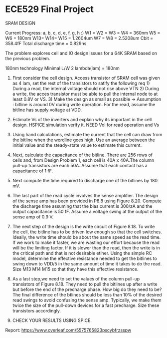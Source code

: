 # ECE529 Final Project
 SRAM DESIGN

Current Progress: a, b, c, d, e, f, g, h :)
	W1 = W2 = W3 = W4 = 360nm
	W5 = W6 = 180nm
	W13= W14= W15 = 1.2604um
	W7 = W8 = 2.5208um
	Cbit = 358.4fF
  Total discharge time = 0.829ns


 The problem explores cell and IO design issues for a 64K SRAM based on the previous problem.

180nm technology Minimal L/W 2 lambda(lam) = 180nm

 1) First consider the cell design.
 	Access transistor of SRAM cell was given as 4 lam, set the rest of the transistors to satify the following req
 		1) During a read, the internal voltage should not rise above VTN
 		2) During a write, the acces transistor must be able to pull the internal node to at least 0.8V or VS.
 		3) Make the design as small as possible -> Assumption : bitline is around 0V during write operation. For the read, assume the bitline has supply voltage at VDD.

2) Estimate Vs of the inverters and explain why its important in the cell design. HSPICE simulation verify it. NEED Vol for read operation and Vs

3) Using hand calculations, estimate the current that the cell can draw from
the bitline when the wordline goes high. Use an average between the initial
value and the steady-state value to estimate this current.

4) Next, calculate the capacitance of the bitline. There are 256 rows of cells
and, from Design Problem 1, each cell is 40A x 40A.The column pull-up
transistors are each 50A. Assume that each contact has a capacitance of 1 fF.

5) Next compute the time required to discharge one of the bitlines by 180 mV.

6) The last part of the read cycle involves the sense amplifier. The design of
the sense amp has been provided in P8.8 using Figure 8.20. Compute the
discharge time assuming that the bias current is 300/zA and the output
capacitance is 50 fF. Assume a voltage swing at the output of the sense amp
of 0.9 V.

7) The next step of the design is the write circuit of Figure 8.18. To write the cell, the bitline has to be driven low enough so that the cell switches. Ideally, the write time should be about the same speed as the read time. If we work to make it faster, we are wasting our effort because the read will be the limiting factor. If it is slower than the read, then the write is in the critical path and that is not desirable etiher. Using the simple RC model, determine the effective resistance needed to get the bitlines to swing down to VDD/5 in the same amount of time it takes to do the read. Size M13 M14 M15 so that they have this effective resistance.

8) As a last step,we need to set the values of the column pull-up transistors of Figure 8.18. They need to pull the bitlines up after a write but before the end of the precharge phase. How big do they need to be? The final difference of the btlines should be less than 10% of the desired read swings to avoid confusing the sense amp. Typically, we make them twice the size of the pull-down devices for a fast precharge. Size these transistors accordingly.

9) CHECK YOUR RESULTS USING SPICE.



Report: https://www.overleaf.com/5575765823pscybfrzsspw
